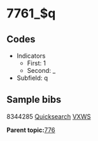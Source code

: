 # 7761\_$q

## Codes

-   Indicators
    -   First: 1
    -   Second: \_
-   Subfield: q

## Sample bibs

8344285 [Quicksearch](https://search.library.yale.edu/catalog/8344285) [VXWS](http://prodorbis.library.yale.edu:7014/vxws/GetHoldingsService?bibId=8344285)

**Parent topic:**[776](../../tags/776/776.md)


